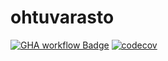 # ohtuvarasto
[![GHA workflow Badge](https://github.com/ayriainen/ohtuvarasto/actions/workflows/main.yml/badge.svg)](https://github.com/ayriainen/ohtuvarasto/actions/workflows/main.yml)
[![codecov](https://codecov.io/github/ayriainen/ohtuvarasto/graph/badge.svg?token=7ELVE9DWHK)](https://codecov.io/github/ayriainen/ohtuvarasto)
